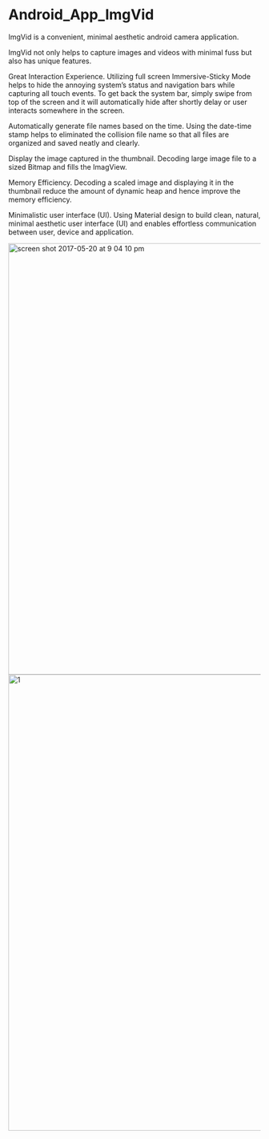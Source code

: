 # Android_App_ImgVid
ImgVid is a convenient, minimal aesthetic android camera application.

ImgVid not only helps to capture images and videos with minimal fuss but also has unique features.

Great Interaction Experience. Utilizing full screen Immersive-Sticky Mode helps to hide the annoying system’s status and navigation bars while capturing all touch events. To get back the system bar, simply swipe from top of the screen and it will automatically hide after shortly delay or user interacts somewhere in the screen.

Automatically generate file names based on the time. Using the date-time stamp helps to eliminated the collision file name so that all files are organized and saved neatly and clearly.      

Display the image captured in the thumbnail. Decoding large image file to a sized Bitmap and fills the ImagView. 

Memory Efficiency. Decoding a scaled image and displaying it in the thumbnail reduce the amount of dynamic heap and hence improve the memory efficiency.

Minimalistic user interface (UI). Using Material design to build clean, natural, minimal aesthetic user interface (UI) and enables effortless communication between user, device and application. 

<img width="862" alt="screen shot 2017-05-20 at 9 04 10 pm" src="https://cloud.githubusercontent.com/assets/28641872/26281138/6f408ee8-3dbc-11e7-99b2-8bbc5449c220.png">

<img width="912" alt="1" src="https://cloud.githubusercontent.com/assets/28641872/26281143/8e3f1c2e-3dbc-11e7-95f8-038b289f9a63.png">
